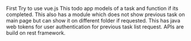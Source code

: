 First Try to use vue.js
This todo app models of a task and function if its completed.
This also has a module which does not show previous task on main page but can show it on different folder if requested.
This has java web tokens for user authentication for previous task list request.
APIs are build on rest framework.
